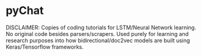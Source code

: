 # pyChat

DISCLAIMER: Copies of coding tutorials for LSTM/Neural Network learning. No original code besides parsers/scrapers. Used purely for learning and research purposes into how bidirectional/doc2vec models are built using Keras/Tensorflow frameworks.
